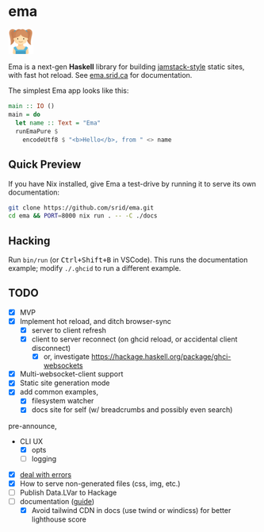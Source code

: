 # ema

<img width="10%" src="./docs/ema.svg">

Ema is a next-gen **Haskell** library for building [jamstack-style](https://jamstack.org/) static sites, with fast hot reload. See [ema.srid.ca](https://ema.srid.ca/) for documentation.

The simplest Ema app looks like this:

```haskell
main :: IO ()
main = do
  let name :: Text = "Ema"
  runEmaPure $
    encodeUtf8 $ "<b>Hello</b>, from " <> name
```

## Quick Preview

If you have Nix installed, give Ema a test-drive by running it to serve its own documentation:

```bash
git clone https://github.com/srid/ema.git 
cd ema && PORT=8000 nix run . -- -C ./docs
```

## Hacking

Run `bin/run` (or <kbd>Ctrl+Shift+B</kbd> in VSCode). This runs the documentation example; modify `./.ghcid` to run a different example.

## TODO

- [x] MVP
- [x] Implement hot reload, and ditch browser-sync
  - [x] server to client refresh
  - [x] client to server reconnect (on ghcid reload, or accidental client disconnect)
    - [x] or, investigate https://hackage.haskell.org/package/ghci-websockets
- [x] Multi-websocket-client support
- [x] Static site generation mode
- [x] add common examples,
  - [x] filesystem watcher
  - [x] docs site for self (w/ breadcrumbs and possibly even search)

pre-announce,
- CLI UX 
  - [x] opts
  - [ ] logging
- [x] [deal with errors](https://github.com/srid/memoir/issues/1)
- [x] How to serve non-generated files (css, img, etc.)
- [ ] Publish Data.LVar to Hackage
- [ ] documentation ([guide](https://documentation.divio.com/))
  - [x] Avoid tailwind CDN in docs (use twind or windicss) for better lighthouse score
